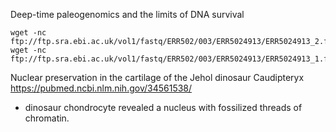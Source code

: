 Deep-time paleogenomics and the limits of DNA survival
```download
wget -nc ftp://ftp.sra.ebi.ac.uk/vol1/fastq/ERR502/003/ERR5024913/ERR5024913_2.fastq.gz
wget -nc ftp://ftp.sra.ebi.ac.uk/vol1/fastq/ERR502/003/ERR5024913/ERR5024913_1.fastq.gz
```

Nuclear preservation in the cartilage of the Jehol dinosaur Caudipteryx https://pubmed.ncbi.nlm.nih.gov/34561538/
- dinosaur chondrocyte revealed a nucleus with fossilized threads of chromatin. 

